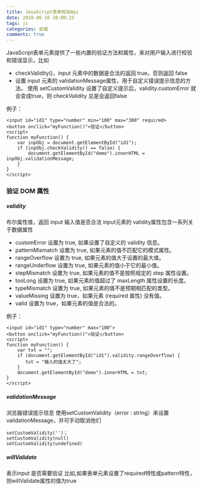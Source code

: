 ```yaml
---
title: JavaScript表单校验Api
date: 2018-06-16 20:00:23
tags: js
categories: 前端
comments: true
---
```



JavaScript表单元素提供了一些内置的验证方法和属性，来对用户输入进行校验和错误显示，比如

- checkValidity()，input 元素中的数据是合法的返回 true，否则返回 false
- 设置 input 元素的 validationMessage属性，用于自定义错误提示信息的方法。
使用 setCustomValidity 设置了自定义提示后，validity.customError 就会变成true，则 checkValidity 总是会返回false

例子：

    <input id="id1" type="number" min="100" max="300" required>
    <button onclick="myFunction()">验证</button>
    <script>
    function myFunction() {
        var inpObj = document.getElementById("id1");
        if (inpObj.checkValidity() == false) {
            document.getElementById("demo").innerHTML = inpObj.validationMessage;
        }
    }
    </script>


### 验证 DOM 属性

##### validity
布尔属性值，返回 input 输入值是否合法
input元素的 validity属性包含一系列关于数据属性

- customError	设置为 true, 如果设置了自定义的 validity 信息。
- patternMismatch	设置为 true, 如果元素的值不匹配它的模式属性。
- rangeOverflow	设置为 true, 如果元素的值大于设置的最大值。
- rangeUnderflow	设置为 true, 如果元素的值小于它的最小值。
- stepMismatch	设置为 true, 如果元素的值不是按照规定的 step 属性设置。
- tooLong	设置为 true, 如果元素的值超过了 maxLength 属性设置的长度。
- typeMismatch	设置为 true, 如果元素的值不是预期相匹配的类型。
- valueMissing	设置为 true，如果元素 (required 属性) 没有值。
- valid	设置为 true，如果元素的值是合法的。

例子：

    <input id="id1" type="number" max="100">
    <button onclick="myFunction()">验证</button>
    <script>
    function myFunction() {
        var txt = "";
        if (document.getElementById("id1").validity.rangeOverflow) {
           txt = "输入的值太大了";
        }
        document.getElementById("demo").innerHTML = txt;
    }
    </script>

##### validationMessage
浏览器错误提示信息
使用setCustomValidity（error : string）来设置validationMessage，并可手动取消他们

    setCustomValidity('')；
    setCustomValidity(null)
    setCustomValidity(undefined)

##### willValidate
表示input 是否需要验证
比如,如果表单元素设置了required特性或pattern特性，则willValidate属性的值为true



